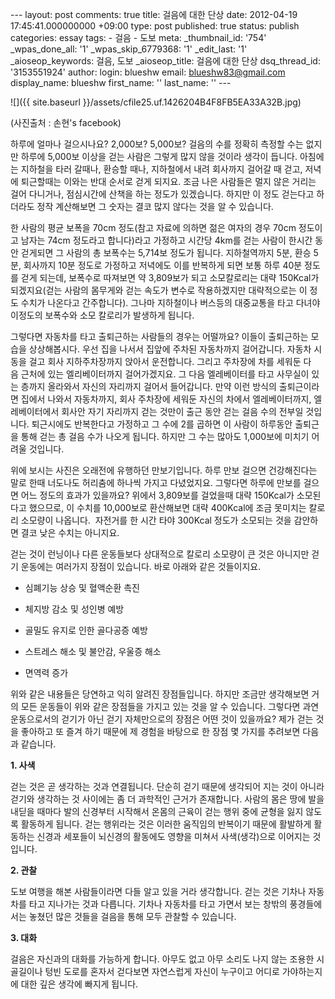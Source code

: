 \--- layout: post comments: true title: 걸음에 대한 단상 date: 2012-04-19 17:45:41.000000000 +09:00 type: post published: true status: publish categories: essay tags: - 걸음 - 도보 meta: \_thumbnail\_id: '754' \_wpas\_done\_all: '1' \_wpas\_skip\_6779368: '1' \_edit\_last: '1' \_aioseop\_keywords: 걸음, 도보 \_aioseop\_title: 걸음에 대한 단상 dsq\_thread\_id: '3153551924' author: login: blueshw email: blueshw83@gmail.com display\_name: blueshw first\_name: '' last\_name: '' ---

![]({{ site.baseurl }}/assets/cfile25.uf.1426204B4F8FB5EA33A32B.jpg)

(사진출처 : 손현's facebook)

  

하루에 얼마나 걸으시나요? 2,000보? 5,000보? 걸음의 수를 정확히 측정할 수는 없지만 하루에 5,000보 이상을 걷는 사람은 그렇게 많지 않을 것이라 생각이 듭니다. 아침에는 지하철을 타러 갈때나, 환승할 때나, 지하철에서 내려 회사까지 걸어갈 때 걷고, 저녁에 퇴근할때는 이와는 반대 순서로 걷게 되지요. 조금 나은 사람들은 멀지 않은 거리는 걸어 다니거나, 점심시간에 산책을 하는 정도가 있겠습니다. 하지만 이 정도 걷는다고 하더라도 정작 계산해보면 그 숫자는 결코 많지 않다는 것을 알 수 있습니다. 

  

한 사람의 평균 보폭을 70cm 정도(참고 자료에 의하면 젊은 여자의 경우 70cm 정도이고 남자는 74cm 정도라고 합니다)라고 가정하고 시간당 4km를 걷는 사람이 한시간 동안 걷게되면 그 사람의 총 보폭수는 5,714보 정도가 됩니다. 지하철역까지 5분, 환승 5분, 회사까지 10분 정도로 가정하고 저녁에도 이를 반복하게 되면 보통 하루 40분 정도를 걷게 되는데, 보폭수로 따져보면 약 3,809보가 되고 소모칼로리는 대략 150Kcal가 되겠지요(걷는 사람의 몸무게와 걷는 속도가 변수로 작용하겠지만 대략적으로는 이 정도 수치가 나온다고 간주합니다). 그나마 지하철이나 버스등의 대중교통을 타고 다녀야 이정도의 보폭수와 소모 칼로리가 발생하게 됩니다.

  

그렇다면 자동차를 타고 출퇴근하는 사람들의 경우는 어떨까요? 이들이 출퇴근하는 모습을 상상해봅시다. 우선 집을 나서서 집앞에 주차된 자동차까지 걸어갑니다. 자동차 시동을 걸고 회사 지하주차장까지 앉아서 운전합니다. 그리고 주차장에 차를 세워둔 다음 근처에 있는 엘리베이터까지 걸어가겠지요. 그 다음 엘레베이터를 타고 사무실이 있는 층까지 올라와서 자신의 자리까지 걸어서 들어갑니다. 만약 이런 방식의 출퇴근이라면 집에서 나와서 자동차까지, 회사 주차장에 세워둔 자신의 차에서 엘레베이터까지, 엘레베이터에서 회사안 자기 자리까지 걷는 것만이 출근 동안 걷는 걸음 수의 전부일 것입니다. 퇴근시에도 반복한다고 가정하고 그 수에 2를 곱하면 이 사람이 하루동안 출퇴근을 통해 걷는 총 걸음 수가 나오게 됩니다. 하지만 그 수는 많아도 1,000보에 미치기 어려울 것입니다.

  

위에 보시는 사진은 오래전에 유행하던 만보기입니다. 하루 만보 걸으면 건강해진다는 말로 한때 너도나도 허리춤에 하나씩 가지고 다녔었지요. 그렇다면 하루에 만보를 걸으면 어느 정도의 효과가 있을까요? 위에서 3,809보를 걸었을때 대략 150Kcal가 소모된다고 했으므로, 이 수치를 10,000보로 환산해보면 대략 400Kcal에 조금 못미치는 칼로리 소모량이 나옵니다.  자전거를 한 시간 타야 300Kcal 정도가 소모되는 것을 감안하면 결코 낮은 수치는 아니지요. 

  

걷는 것이 런닝이나 다른 운동들보다 상대적으로 칼로리 소모량이 큰 것은 아니지만 걷기 운동에는 여러가지 장점이 있습니다. 바로 아래와 같은 것들이지요.

*   심폐기능 상승 및 혈액순환 촉진
    
*   체지방 감소 및 성인병 예방
    
*   골밀도 유지로 인한 골다공증 예방
    
*   스트레스 해소 및 불안감, 우울증 해소
    
*   면역력 증가
    

위와 같은 내용들은 당연하고 익히 알려진 장점들입니다. 하지만 조금만 생각해보면 거의 모든 운동들이 위와 같은 장점들을 가지고 있는 것을 알 수 있습니다. 그렇다면 과연 운동으로서의 걷기가 아닌 걷기 자체만으로의 장점은 어떤 것이 있을까요? 제가 걷는 것을 좋아하고 또 즐겨 하기 때문에 제 경험을 바탕으로 한 장점 몇 가지를 추려보면 다음과 같습니다.

  

  

**1\. 사색**

걷는 것은 곧 생각하는 것과 연결됩니다. 단순히 걷기 때문에 생각되어 지는 것이 아니라 걷기와 생각하는 것 사이에는 좀 더 과학적인 근거가 존재합니다. 사람의 몸은 땅에 발을 내딛을 때마다 발의 신경부터 시작해서 온몸의 근육이 걷는 행위 중에 균형을 잃지 않도록 활동하게 됩니다. 걷는 행위라는 것은 이러한 움직임의 반복이기 때문에 활발하게 활동하는 신경과 세포들이 뇌신경의 활동에도 영향을 미쳐서 사색(생각)으로 이어지는 것입니다.

  

**2\. 관찰**

도보 여행을 해본 사람들이라면 다들 알고 있을 거라 생각합니다. 걷는 것은 기차나 자동차를 타고 지나가는 것과 다릅니다. 기차나 자동차를 타고 가면서 보는 창밖의 풍경들에서는 놓쳤던 많은 것들을 걸음을 통해 모두 관찰할 수 있습니다.

  

**3\. 대화**

걸음은 자신과의 대화를 가능하게 합니다. 아무도 없고 아무 소리도 나지 않는 조용한 시골길이나 텅빈 도로를 혼자서 걷다보면 자연스럽게 자신이 누구이고 어디로 가야하는지에 대한 깊은 생각에 빠지게 됩니다.